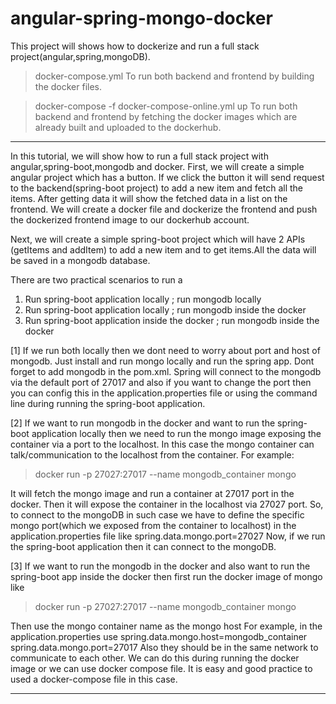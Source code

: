 # angular-spring-mongo-docker
This project will shows how to dockerize and run a full stack project(angular,spring,mongoDB).


>docker-compose.yml
To run both backend and frontend by building the docker files.
 
>docker-compose -f docker-compose-online.yml up 
To run both backend and frontend by fetching the docker images which are already built and uploaded to the dockerhub.

-------------------------------------------------------------------------
In this tutorial, we will show how to run a full stack project with angular,spring-boot,mongodb and docker.
First, we will create a simple angular project which has a button. If we click the button it will send request to the backend(spring-boot project) to add a new item and fetch all the items. After getting data it will show the fetched data in a list on the frontend.
We will create a docker file and dockerize the frontend and push the dockerized frontend image to our dockerhub account.

Next, we will create a simple spring-boot project which will have 2 APIs (getItems and addItem) to add a new item and to get items.All the data will be saved in a mongodb database.
 


There are two practical scenarios to run a
1. Run spring-boot application locally ; run mongodb locally
2. Run spring-boot application locally ; run mongodb inside the docker
3. Run spring-boot application inside the docker ; run mongodb inside the docker


[1]
If we run both locally then we dont need to worry about port and host of mongodb.
Just install and run mongo locally and run the spring app. Dont forget to add mongodb in the pom.xml.
Spring will connect to the mongodb via the default port of 27017 and also if you want to change the port then you can config this in the application.properties file  or using the command line during running the spring-boot application.


[2] 
If we want to run mongodb in the docker and want to run the spring-boot application locally then we need to run the mongo image exposing the container via a port to the localhost.
In this case the mongo container can talk/communication to the localhost from the container.
For example:
> docker run -p 27027:27017 --name mongodb_container mongo

It will fetch the mongo image and run a container at 27017 port in the docker.
Then it will expose the container in the localhost via 27027 port.
So, to connect to the mongoDB in such case we have to define the specific mongo port(which we exposed from the container to localhost) in the application.properties file like
spring.data.mongo.port=27027
Now, if we run the spring-boot application then it can connect to the mongoDB.

[3]
If we want to run the mongodb in the docker and also want to run the spring-boot app inside the docker then first run the docker image of mongo like 

> docker run -p 27027:27017 --name mongodb_container mongo

Then use the mongo container name as the mongo host 
For example, in the application.properties use
spring.data.mongo.host=mongodb_container
spring.data.mongo.port=27017
Also they should be in the same network to communicate to each other. We can do this during running the docker image or we can use docker compose file.
It is easy and good practice to used a docker-compose file in this case.

-----------------------------------------------------------------------------
